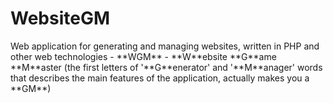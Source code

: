 # WebsiteGM
<p>Web application for generating and managing websites, written in PHP and other web technologies - **WGM** - **W**ebsite **G**ame **M**aster (the first letters of '**G**enerator' and '**M**anager' words that describes the main features of the application, actually makes you a **GM**)</p>


